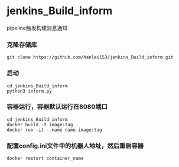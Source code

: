 # jenkins_Build_inform
pipeline触发构建消息通知

### 克隆存储库
    git clone https://github.com/hanlei153/jenkins_Build_inform.git
### 启动
    cd jenkins_Build_inform
    python3 inform.py

### 容器运行，容器默认运行在8080端口
    cd jenkins_Build_inform
    docker build -t image:tag .
    docker run -it --name name image:tag
### 配置config.ini文件中的机器人地址，然后重启容器
    docker restart container_name
